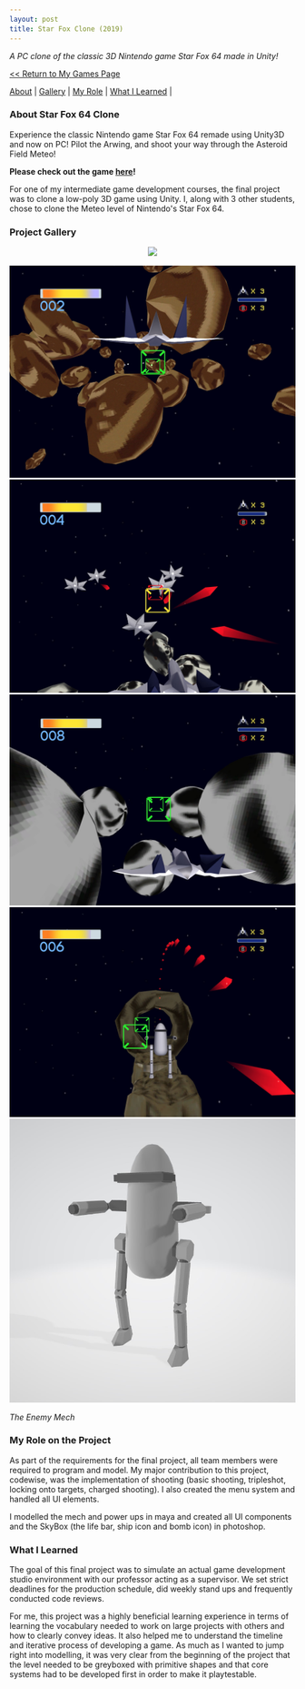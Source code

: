 ```yaml
---
layout: post
title: Star Fox Clone (2019)
---
```

_A PC clone of the classic 3D Nintendo game Star Fox 64 made in Unity!_


<a href="/Games"><< Return to My Games Page</a>

[About](#about-star-fox-64-clone)	|	[Gallery](#project-gallery)	|	[My Role](#my-role-on-the-project)	|	[What I Learned](#what-i-learned)	|

### **About Star Fox 64 Clone**
Experience the classic Nintendo game Star Fox 64 remade using Unity3D and now on PC! Pilot the Arwing, and shoot your way through the Asteroid Field Meteo! 

**Please check out the game [here](https://penguincoco.itch.io/star-fox-64-clone)!**

For one of my intermediate game development courses, the final project was to clone a low-poly 3D game using Unity. I, along with 3 other students, chose to clone the Meteo level of Nintendo's Star Fox 64.


### **Project Gallery**

<div align="center">
<img src="https://media.giphy.com/media/VgYg6w3POiiIsJKX92/giphy.gif"> 
</div>

![Star Fox Screenshot 1](/assets/artwork/MyGames/StarFox64Clone/StarFox_1.jpg)
![Star Fox Screenshot 2](/assets/artwork/MyGames/StarFox64Clone/StarFox_2.jpg)
![Star Fox Screenshot 3](/assets/artwork/MyGames/StarFox64Clone/StarFox_3.jpg)
![Star Fox Screenshot 4](/assets/artwork/MyGames/StarFox64Clone/StarFox_4.jpg)
![Star Fox Enemy Mech](/assets/artwork/MyGames/StarFox64Clone/StarFox_EnemyMech.jpg)

_The Enemy Mech_

### **My Role on the Project**

As part of the requirements for the final project, all team members were required to program and model. My major contribution to this project, codewise, was the implementation of shooting (basic shooting, tripleshot, locking onto targets, charged shooting). I also created the menu system and handled all UI elements. 

I modelled the mech and power ups in maya and created all UI components and the SkyBox (the life bar, ship icon and bomb icon) in photoshop.


### **What I Learned**
The goal of this final project was to simulate an actual game development studio environment with our professor acting as a supervisor. We set strict deadlines for the production schedule, did weekly stand ups and frequently conducted code reviews.

For me, this project was a highly beneficial learning experience in terms of learning the vocabulary needed to work on large projects with others and how to clearly convey ideas. It also helped me to understand the timeline and iterative process of developing a game. As much as I wanted to jump right into modelling, it was very clear from the beginning of the project that the level needed to be greyboxed with primitive shapes and that core systems had to be developed first in order to make it playtestable.